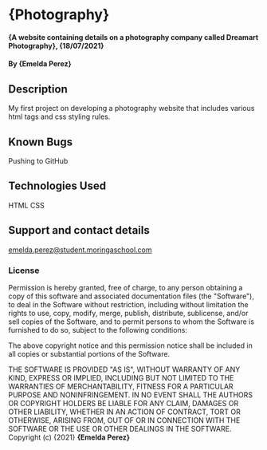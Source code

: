 # {Photography}
#### {A website containing details on a photography company called Dreamart Photography}, {18/07/2021}
#### By **{Emelda Perez}**
## Description
My first project on developing a photography website that includes various html tags and css styling rules.
## Known Bugs
Pushing to GitHub
## Technologies Used
HTML
CSS
## Support and contact details
emelda.perez@student.moringaschool.com
### License
Permission is hereby granted, free of charge, to any person obtaining a copy
of this software and associated documentation files (the "Software"), to deal
in the Software without restriction, including without limitation the rights
to use, copy, modify, merge, publish, distribute, sublicense, and/or sell
copies of the Software, and to permit persons to whom the Software is
furnished to do so, subject to the following conditions:

The above copyright notice and this permission notice shall be included in all
copies or substantial portions of the Software.

THE SOFTWARE IS PROVIDED "AS IS", WITHOUT WARRANTY OF ANY KIND, EXPRESS OR
IMPLIED, INCLUDING BUT NOT LIMITED TO THE WARRANTIES OF MERCHANTABILITY,
FITNESS FOR A PARTICULAR PURPOSE AND NONINFRINGEMENT. IN NO EVENT SHALL THE
AUTHORS OR COPYRIGHT HOLDERS BE LIABLE FOR ANY CLAIM, DAMAGES OR OTHER
LIABILITY, WHETHER IN AN ACTION OF CONTRACT, TORT OR OTHERWISE, ARISING FROM,
OUT OF OR IN CONNECTION WITH THE SOFTWARE OR THE USE OR OTHER DEALINGS IN THE
SOFTWARE.
Copyright (c) {2021} **{Emelda Perez}**